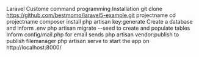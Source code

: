 Laravel Custome command programming
Installation
git clone https://github.com/bestmomo/laravel5-example.git projectname
cd projectname
composer install
php artisan key:generate
Create a database and inform .env
php artisan migrate --seed to create and populate tables
Inform config/mail.php for email sends
php artisan vendor:publish to publish filemanager
php artisan serve to start the app on http://localhost:8000/
